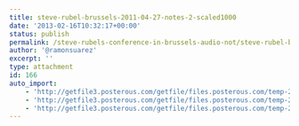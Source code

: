 ```yaml
---
title: steve-rubel-brussels-2011-04-27-notes-2-scaled1000
date: '2013-02-16T10:32:17+00:00'
status: publish
permalink: /steve-rubels-conference-in-brussels-audio-not/steve-rubel-brussels-2011-04-27-notes-2-scaled1000
author: '@ramonsuarez'
excerpt: ''
type: attachment
id: 166
auto_import:
    - 'http://getfile3.posterous.com/getfile/files.posterous.com/temp-2011-04-27/qzrcthnobFqqeJjDCipsfzGrHopbqpjBtdwJEpEsaxfGngJBHreekJynmojF/Steve-Rubel-Brussels-2011-04-27-notes-2.jpg.scaled1000.jpg'
    - 'http://getfile3.posterous.com/getfile/files.posterous.com/temp-2011-04-27/qzrcthnobFqqeJjDCipsfzGrHopbqpjBtdwJEpEsaxfGngJBHreekJynmojF/Steve-Rubel-Brussels-2011-04-27-notes-2.jpg.scaled1000.jpg'
    - 'http://getfile3.posterous.com/getfile/files.posterous.com/temp-2011-04-27/qzrcthnobFqqeJjDCipsfzGrHopbqpjBtdwJEpEsaxfGngJBHreekJynmojF/Steve-Rubel-Brussels-2011-04-27-notes-2.jpg.scaled1000.jpg'
---
```

<!DOCTYPE html PUBLIC "-//W3C//DTD HTML 4.0 Transitional//EN" "http://www.w3.org/TR/REC-html40/loose.dtd">
<?xml encoding="UTF-8">
